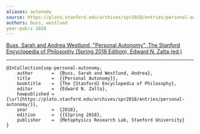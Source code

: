 ```yaml
---
aliases: autonomy
source: https://plato.stanford.edu/archives/spr2018/entries/personal-autonomy/
authors: buss, westlund
year-pub:: 2018
---
```


[Buss, Sarah and Andrea Westlund, "Personal Autonomy", The Stanford Encyclopedia of Philosophy (Spring 2018 Edition), Edward N. Zalta (ed.)](https://plato.stanford.edu/archives/spr2018/entries/personal-autonomy/)

***

```
@InCollection{sep-personal-autonomy,
	author       =	{Buss, Sarah and Westlund, Andrea},
	title        =	{{Personal Autonomy}},
	booktitle    =	{The {Stanford} Encyclopedia of Philosophy},
	editor       =	{Edward N. Zalta},
	howpublished =	{\url{https://plato.stanford.edu/archives/spr2018/entries/personal-autonomy/}},
	year         =	{2018},
	edition      =	{{S}pring 2018},
	publisher    =	{Metaphysics Research Lab, Stanford University}
}
```
